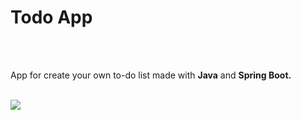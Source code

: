 <h1>Todo App</h1></br>
</br>
<p>App for create your own to-do list made with <b>Java</b> and <b>Spring Boot.</b></p></br>
<img src="src/main/resources/templates"></img>
